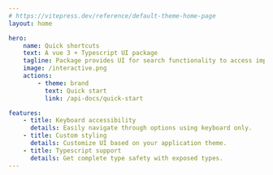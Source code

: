 ```yaml
---
# https://vitepress.dev/reference/default-theme-home-page
layout: home

hero:
    name: Quick shortcuts
    text: A vue 3 + Typescript UI package
    tagline: Package provides UI for search functionality to access important actions
    image: /interactive.png
    actions:
        - theme: brand
          text: Quick start
          link: /api-docs/quick-start

features:
    - title: Keyboard accessibility
      details: Easily navigate through options using keyboard only.
    - title: Custom styling
      details: Customize UI based on your application theme.
    - title: Typescript support
      details: Get complete type safety with exposed types.
---
```

